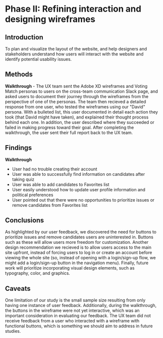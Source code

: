 # Phase II: Refining interaction and designing wireframes

## Introduction

To plan and visualize the layout of the website, and help designers and stakeholders understand how users will interact with the website and identify potential usability issues.

## Methods

**Walkthrough** - The UX team sent the Adobe XD wireframes and Voting Match personas to users on the cross-team communication Slack page, and asked users to document their journey through the wireframes from the perspective of one of the personas. The team then recieved a detailed response from one user, who tested the wireframes using our "David" persona. With a bulleted list, this user documented in detail each action they took (that David might have taken), and explained their thought process behind each one. In addition, the user described where they succeeded or failed in making progress toward their goal. After completing the walkthrough, the user sent their full report back to the UX team.

## Findings

**Walkthrough**
* User had no trouble creating their account
* User was able to successfully find information on candidates after taking quiz
* User was able to add candidates to Favorites list
* User easily understood how to update user profile information and political preferences
* User pointed out that there were no opportunities to prioritize issues or remove candidates from Favorites list


## Conclusions

As highlighted by our user feedback, we discovered the need for buttons to prioritize issues and remove candidates users are uninterested in. Buttons such as these will allow users more freedom for customization. Another design recommendation we recieved is to allow users access to the main site upfront, instead of forcing users to log in or create an account before viewing the whole site (so, instead of opening with a login/sign-up flow, we might add a login/sign-up button in the navigation menu). Finally, future work will prioritize incorporating visual design elements, such as typography, color, and graphics.

## Caveats

One limitation of our study is the small sample size resulting from only having one instance of user feedback. Additionally, during the walkthrough, the buttons in the wireframe were not yet interactive, which was an important consideration in evaluating our feedback. The UX team did not receive feedback from a user who interacted with a wireframe with functional buttons, which is something we should aim to address in future studies.
